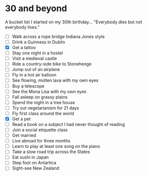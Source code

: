 # 30 and beyond

A bucket list I started on my 30th birthday... "Everybody dies but not everybody lives."

- [ ] Walk across a rope bridge Indiana Jones style
- [ ] Drink a Guinness in Dublin
- [X] Get a tattoo
- [ ] Stay one night in a hostel
- [ ] Visit a medieval castle
- [ ] Ride a country-side bike to Stonehenge
- [ ] Jump out of an airplane
- [ ] Fly in a hot air balloon
- [ ] See flowing, molten lava with my own eyes
- [ ] Buy a telescope
- [ ] See the Mona Lisa with my own eyes
- [ ] Fall asleep on grassy plains
- [ ] Spend the night in a tree house
- [ ] Try out vegetarianism for 21 days
- [ ] Fly first class around the world
- [X] Get a pet
- [ ] Read a book on a subject I had never thought of reading
- [ ] Join a social etiquette class
- [ ] Get married
- [ ] Live abroad for three months
- [ ] Learn to play at least one song on the piano
- [ ] Take a slow road trip across the States
- [ ] Eat sushi in Japan
- [ ] Step foot on Antartica
- [ ] Sight-see New Zealand
